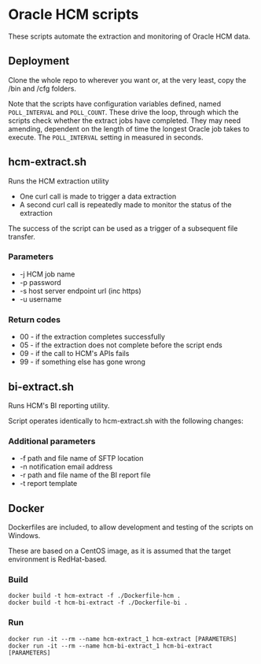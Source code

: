 # Oracle HCM scripts

These scripts automate the extraction and monitoring of Oracle HCM data.


## Deployment

Clone the whole repo to wherever you want or, at the very least, copy the /bin and /cfg folders.

Note that the scripts have configuration variables defined, named `POLL_INTERVAL` and `POLL_COUNT`.  These drive the loop, through which the scripts check whether the extract jobs have completed.  They may need amending, dependent on the length of time the longest Oracle job takes to execute.  The `POLL_INTERVAL` setting in measured in seconds.


## hcm-extract.sh

Runs the HCM extraction utility

- One curl call is made to trigger a data extraction
- A second curl call is repeatedly made to monitor the status of the extraction

The success of the script can be used as a trigger of a subsequent file transfer.


### Parameters

- -j  HCM job name
- -p  password
- -s  host server endpoint url (inc https)
- -u  username


### Return codes

- 00 - if the extraction completes successfully
- 05 - if the extraction does not complete before the script ends
- 09 - if the call to HCM's APIs fails
- 99 - if something else has gone wrong


## bi-extract.sh

Runs HCM's BI reporting utility.

Script operates identically to hcm-extract.sh with the following changes:

### Additional parameters

- -f  path and file name of SFTP location
- -n  notification email address
- -r  path and file name of the BI report file
- -t  report template


## Docker

Dockerfiles are included, to allow development and testing of the scripts on Windows.

These are based on a CentOS image, as it is assumed that the target environment is RedHat-based.

### Build

    docker build -t hcm-extract -f ./Dockerfile-hcm .
    docker build -t hcm-bi-extract -f ./Dockerfile-bi .

### Run

    docker run -it --rm --name hcm-extract_1 hcm-extract [PARAMETERS]
    docker run -it --rm --name hcm-bi-extract_1 hcm-bi-extract [PARAMETERS]
